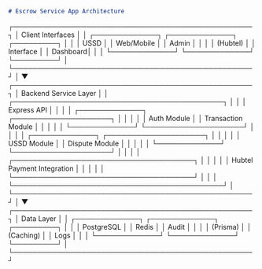 ```markdown
# Escrow Service App Architecture

```

┌─────────────────────────────────────────────────┐
│                   Client Interfaces             │
│  ┌─────────────┐  ┌─────────────┐  ┌─────────┐ │
│  │   USSD      │  │  Web/Mobile │  │ Admin   │ │
│  │  (Hubtel)   │  │   Interface │  │ Dashboard│ │
│  └─────────────┘  └─────────────┘  └─────────┘ │
└─────────────────────────────────────────────────┘
│
▼
┌─────────────────────────────────────────────────┐
│                Backend Service Layer            │
│  ┌───────────────────────────────────────────┐  │
│  │               Express API                 │  │
│  │  ┌─────────────┐  ┌────────────────────┐  │  │
│  │  │ Auth Module │  │ Transaction Module │  │  │
│  │  └─────────────┘  └────────────────────┘  │  │
│  │  ┌─────────────┐  ┌────────────────────┐  │  │
│  │  │ USSD Module │  │ Dispute Module     │  │  │
│  │  └─────────────┘  └────────────────────┘  │  │
│  │  ┌─────────────────────────────────────┐  │  │
│  │  │ Hubtel Payment Integration          │  │  │
│  │  └─────────────────────────────────────┘  │  │
│  └───────────────────────────────────────────┘  │
└─────────────────────────────────────────────────┘
│
▼
┌─────────────────────────────────────────────────┐
│                Data Layer                       │
│  ┌─────────────┐  ┌─────────────┐  ┌─────────┐ │
│  │ PostgreSQL  │  │   Redis     │  │  Audit  │ │
│  │  (Prisma)   │  │ (Caching)   │  │  Logs   │ │
│  └─────────────┘  └─────────────┘  └─────────┘ │
└─────────────────────────────────────────────────┘



